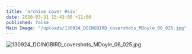 ```yaml
---
title: 'archive cover #six'
date: 2020-03-31 15:43:00 +11:00
published: false
Main Image: "/uploads/130924_DOINGBIRD_covershots_MDoyle_06_025.jpg"
---
```


![130924_DOINGBIRD_covershots_MDoyle_06_025.jpg](/uploads/130924_DOINGBIRD_covershots_MDoyle_06_025.jpg)